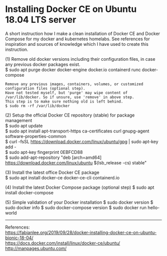 # Installing Docker CE on Ubuntu 18.04 LTS server
A short instruction how I make a clean installation of Docker CE and Docker Compose for my docker and kubernetes homelabs. See references for inspiration and sources of knowledge which I have used to create this instruction.  

(1) Remove old docker versions including their configuration files, in case any previous docker packages exist.  
    $ sudo apt purge docker docker-engine docker.io containerd runc docker-compose  

    Remove any previous images, containers, volumes, or customized configuration files (optional step).  
    Have not tested myself, but 'purge' may wipe content of /var/lib/docker. So if unsure, use 'remove' in above step.  
    This step is to make sure nothing old is left behind.  
    $ sudo rm -rf /var/lib/docker

(2) Setup the official Docker CE repository (stable) for package management  
    $ sudo apt update  
    $ sudo apt install apt-transport-https ca-certificates curl gnupg-agent software-properties-common  
    $ curl -fsSL https://download.docker.com/linux/ubuntu/gpg | sudo apt-key add -  
    $ sudo apt-key fingerprint 0EBFCD88  
    $ sudo add-apt-repository "deb [arch=amd64] https://download.docker.com/linux/ubuntu $(lsb_release -cs) stable"  

(3) Install the latest office Docker CE package  
    $ sudo apt install docker-ce docker-ce-cli containerd.io  
    
(4) Install the latest Docker Compose package (optional step)
    $ sudo apt install docker-compose  
    
(5) Simple validation of your Docker installation
    $ sudo docker version
    $ sudo docker info
    $ sudo docker-compose version
    $ sudo docker run hello-world

---
References:  
https://fabianlee.org/2019/09/28/docker-installing-docker-ce-on-ubuntu-bionic-18-04/  
https://docs.docker.com/install/linux/docker-ce/ubuntu/  
http://manpages.ubuntu.com/  
